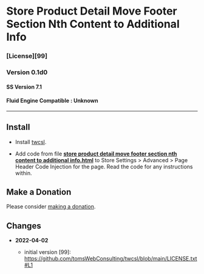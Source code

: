 # Store Product Detail Move Footer Section Nth Content to Additional Info

### [License][99]

### Version 0.1d0

#### SS Version 7.1

#### Fluid Engine Compatible : Unknown

---

## Install

* Install
  [twcsl](https://github.com/tomsWebConsulting/twcsl#install-options).
  
* Add code from file
  **[store product detail move footer section nth content to additional info.html](store%20product%20detail%20move%20footer%20section%20nth%20content%20to%20additional%20info.html#L1)**
  to Store Settings > Advanced > Page Header Code Injection for the page.
  Read the code for any instructions within.

## Make a Donation

Please consider
[making a donation](https://github.com/tomsWebConsulting/twcsl#make-a-donation).

## Changes

<!-- * **2021-11-15**

  * fix for description layout issue when categories are set to side for Brine
  * bumped version to 0.3d0
  -->
* **2022-04-02**

  * initial version
[99]: https://github.com/tomsWebConsulting/twcsl/blob/main/LICENSE.txt#L1
